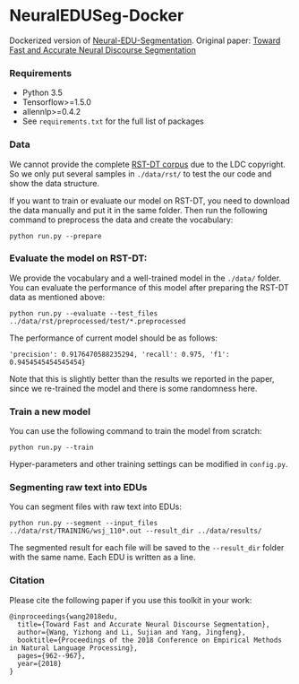 # NeuralEDUSeg-Docker
Dockerized version of [Neural-EDU-Segmentation](https://github.com/PKU-TANGENT/NeuralEDUSeg).
Original paper: [Toward Fast and Accurate Neural Discourse Segmentation](http://www.aclweb.org/anthology/D18-1116)


### Requirements
- Python 3.5
- Tensorflow>=1.5.0
- allennlp>=0.4.2
- See `requirements.txt` for the full list of packages

### Data

We cannot provide the complete [RST-DT corpus](https://catalog.ldc.upenn.edu/products/LDC2002T07) due to the LDC copyright.
So we only put several samples in `./data/rst/` to test the our code and show the data structure.

If you want to train or evaluate our model on RST-DT, you need to download the data manually and put it in the same folder. Then run the following command to preprocess the data and create the vocabulary:

```
python run.py --prepare
```


### Evaluate the model on RST-DT:

We provide the vocabulary and a well-trained model in the `./data/` folder. You can evaluate the performance of this model after preparing the RST-DT data as mentioned above:

```
python run.py --evaluate --test_files ../data/rst/preprocessed/test/*.preprocessed
```

The performance of current model should be as follows:
```
'precision': 0.9176470588235294, 'recall': 0.975, 'f1': 0.9454545454545454}
```

Note that this is slightly better than the results we reported in the paper, since we re-trained the model and there is some randomness here.

### Train a new model

You can use the following command to train the model from scratch:

```
python run.py --train
```

Hyper-parameters and other training settings can be modified in `config.py`.

### Segmenting raw text into EDUs

You can segment files with raw text into EDUs:

```
python run.py --segment --input_files ../data/rst/TRAINING/wsj_110*.out --result_dir ../data/results/
```

The segmented result for each file will be saved to the `--result_dir` folder with the same name. Each EDU is written as a line.


### Citation

Please cite the following paper if you use this toolkit in your work:

```
@inproceedings{wang2018edu,
  title={Toward Fast and Accurate Neural Discourse Segmentation},
  author={Wang, Yizhong and Li, Sujian and Yang, Jingfeng},
  booktitle={Proceedings of the 2018 Conference on Empirical Methods in Natural Language Processing},
  pages={962--967},
  year={2018}
}
```